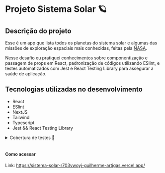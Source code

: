 # Projeto Sistema Solar 🪐

## Descrição do projeto

Esse é um app que lista todos os planetas do sistema solar e algumas das missões de exploração espaciais mais conhecidas, feitas pela [NASA](https://www.nasa.gov/).

Nesse desafio eu pratiquei conhecimentos sobre componentização e passagem de props em React, padronização de códigos utilizando ESlint, e testes automatizados com Jest e React Testing Library para assegurar a saúde de aplicação.

## Tecnologias utilizadas no desenvolvimento

- React
- ESlint
- NextJS
- Tailwind
- Typescript
- Jest && React Testing Library 

<details>
  <summary>Cobertura de testes 🧪</summary>

  <img src='public/cobertura-testes.png' alt='cobertura de testes da aplicação'  />
</details><br />

#### Como acessar

Link: https://sistema-solar-r703vwoyj-guilherme-artigas.vercel.app/
